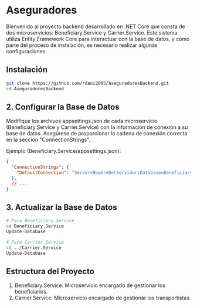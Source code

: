 # Aseguradores

Bienvenido al proyecto backend desarrollado en .NET Core que consta de dos microservicios: Beneficiary.Service y Carrier.Service. Este sistema utiliza Entity Framework Core para interactuar con la base de datos, y como parte del proceso de instalación, es necesario realizar algunas configuraciones.

## Instalación
```bash
git clone https://github.com/rdani2005/AseguradoresBackend.git
cd AseguradoresBackend
```
## 2. Configurar la Base de Datos
Modifique los archivos appsettings.json de cada microservicio (Beneficiary.Service y Carrier.Service) con la información de conexión a su base de datos. Asegúrese de proporcionar la cadena de conexión correcta en la sección "ConnectionStrings".

Ejemplo (Beneficiary.Service/appsettings.json):

```json
{
  "ConnectionStrings": {
    "DefaultConnection": "Server=NombreDelServidor;Database=BeneficiaryDB;User=Usuario;Password=Contraseña;"
  },
  // ...
}

```

## 3. Actualizar la Base de Datos
```bash
# Para Beneficiary.Service
cd Beneficiary.Service
Update-Database

# Para Carrier.Service
cd ../Carrier.Service
Update-Database
```

## Estructura del Proyecto
1. Beneficiary.Service: Microservicio encargado de gestionar los beneficiarios.
2. Carrier.Service: Microservicio encargado de gestionar los transportistas.
